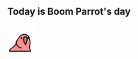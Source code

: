 <h2>Today is Boom Parrot's day</h2><img src="https://raw.githubusercontent.com/jmhobbs/cultofthepartyparrot.com/master/parrots/hd/boomparrot.gif" />